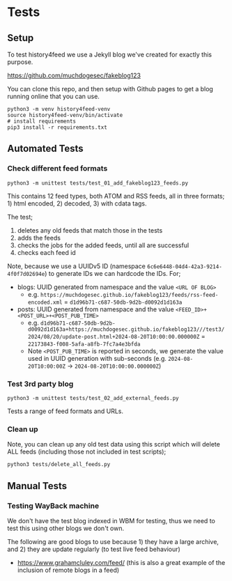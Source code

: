 # Tests

## Setup

To test history4feed we use a Jekyll blog we've created for exactly this purpose.

https://github.com/muchdogesec/fakeblog123

You can clone this repo, and then setup with Github pages to get a blog running online that you can use.

```shell
python3 -m venv history4feed-venv
source history4feed-venv/bin/activate
# install requirements
pip3 install -r requirements.txt
````

## Automated Tests

### Check different feed formats

```shell
python3 -m unittest tests/test_01_add_fakeblog123_feeds.py
```

This contains 12 feed types, both ATOM and RSS feeds, all in three formats; 1) html encoded, 2) decoded, 3) with cdata tags.

The test;

1. deletes any old feeds that match those in the tests
2. adds the feeds
3. checks the jobs for the added feeds, until all are successful
4. checks each feed id

Note, because we use a UUIDv5 ID (namespace `6c6e6448-04d4-42a3-9214-4f0f7d02694e`) to generate IDs we can hardcode the IDs. For;

* blogs: UUID generated from namespace and the value `<URL OF BLOG>`
	* e.g. `https://muchdogesec.github.io/fakeblog123/feeds/rss-feed-encoded.xml` = `d1d96b71-c687-50db-9d2b-d0092d1d163a`
* posts: UUID generated from namespace and the value `<FEED_ID>+<POST_URL>+<POST_PUB_TIME>`
	* e.g. `d1d96b71-c687-50db-9d2b-d0092d1d163a+https://muchdogesec.github.io/fakeblog123///test3/2024/08/20/update-post.html+2024-08-20T10:00:00.000000Z` = `22173843-f008-5afa-a8fb-7fc7a4e3bfda`
	* Note `<POST_PUB_TIME>` is reported in seconds, we generate the value used in UUID generation with sub-seconds (e.g. `2024-08-20T10:00:00Z` -> `2024-08-20T10:00:00.000000Z`)

### Test 3rd party blog

```shell
python3 -m unittest tests/test_02_add_external_feeds.py
```

Tests a range of feed formats and URLs.

### Clean up

Note, you can clean up any old test data using this script which will delete ALL feeds (including those not included in test scripts);

```shell
python3 tests/delete_all_feeds.py
```

## Manual Tests

### Testing WayBack machine

We don't have the test blog indexed in WBM for testing, thus we need to test this using other blogs we don't own.

The following are good blogs to use because 1) they have a large archive, and 2) they are update regularly (to test live feed behaviour)

* https://www.grahamcluley.com/feed/ (this is also a great example of the inclusion of remote blogs in a feed)
